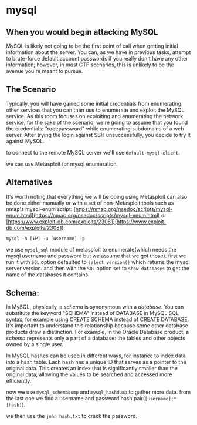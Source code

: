 # mysql

## When you would begin attacking MySQL

MySQL is likely not going to be the first point of call when getting initial information about the server. You can, as we have in previous tasks, attempt to brute-force default account passwords if you really don't have any other information; however, in most CTF scenarios, this is unlikely to be the avenue you're meant to pursue.

## The Scenario

Typically, you will have gained some initial credentials from enumerating other services that you can then use to enumerate and exploit the MySQL service. As this room focuses on exploiting and enumerating the network service, for the sake of the scenario, we're going to assume that you found the credentials: "root:password" while enumerating subdomains of a web server. After trying the login against SSH unsuccessfully, you decide to try it against MySQL.

to connect to the remote MySQL server we'll use `default-mysql-client`.

we can use Metasploit for mysql enumeration.

## Alternatives

It's worth noting that everything we will be doing using Metasploit can also be done either manually or with a set of non-Metasploit tools such as nmap's mysql-enum script: [https://nmap.org/nsedoc/scripts/mysql-enum.html](https://nmap.org/nsedoc/scripts/mysql-enum.html) or [https://www.exploit-db.com/exploits/23081](https://www.exploit-db.com/exploits/23081).

`mysql -h [IP] -u [username] -p`

we use `mysql_sql` module of metasploit to enumerate(which needs the mysql username and password but we assume that we got those). first we run it with `SQL` option defaulted to `select version()` which returns the mysql server version. and then with the `SQL` option set to `show databases` to get the name of the databases it contains.

## Schema:

In MySQL, physically, a _schema_ is synonymous with a _database_. You can substitute the keyword "SCHEMA" instead of DATABASE in MySQL SQL syntax, for example using CREATE SCHEMA instead of CREATE DATABASE. It's important to understand this relationship because some other database products draw a distinction. For example, in the Oracle Database product, a _schema_ represents only a part of a database: the tables and other objects owned by a single user.

In MySQL hashes can be used in different ways, for instance to index data into a hash table. Each hash has a unique ID that serves as a pointer to the original data. This creates an index that is significantly smaller than the original data, allowing the values to be searched and accessed more efficiently.

now we use `mysql_schemadump` and `mysql_hashdump` to gather more data. from the last one we find a username and password hash pair(`[username]:*[hash]`).

we then use the `john hash.txt` to crack the password.

